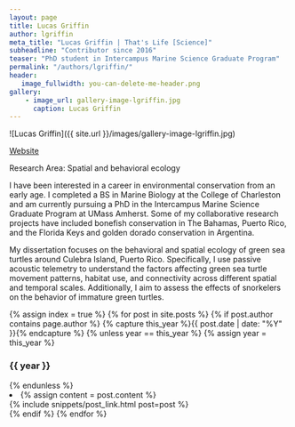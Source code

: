 ```yaml
---
layout: page
title: Lucas Griffin
author: lgriffin
meta_title: "Lucas Griffin | That's Life [Science]"
subheadline: "Contributor since 2016"
teaser: "PhD student in Intercampus Marine Science Graduate Program"
permalink: "/authors/lgriffin/"
header:
   image_fullwidth: you-can-delete-me-header.png
gallery:
    - image_url: gallery-image-lgriffin.jpg
      caption: Lucas Griffin
---
```

![Lucas Griffin]({{ site.url }}/images/gallery-image-lgriffin.jpg)

[Website](https://lucas-griffin.squarespace.com)

Research Area: Spatial and behavioral ecology

I have been interested in a career in environmental conservation from an early age. I completed a BS in Marine Biology at the College of Charleston and am currently pursuing a PhD in the Intercampus Marine Science Graduate Program at UMass Amherst. Some of my collaborative research projects have included bonefish conservation in The Bahamas, Puerto Rico, and the Florida Keys and golden dorado conservation in Argentina.

My dissertation focuses on the behavioral and spatial ecology of green sea turtles around Culebra Island, Puerto Rico. Specifically, I use passive acoustic telemetry to understand the factors affecting green sea turtle movement patterns, habitat use, and connectivity across different spatial and temporal scales. Additionally, I aim to assess the effects of snorkelers on the behavior of immature green turtles.

{% assign index = true %}
{% for post in site.posts %}
{% if post.author contains page.author %}
{% capture this_year %}{{ post.date | date: "%Y" }}{% endcapture %}
{% unless year == this_year %}
{% assign year = this_year %}
<h3>{{ year }}</h3>
{% endunless %}
<li>
{% assign content = post.content %}
<article>
{% include snippets/post_link.html post=post %}
</article>
</li>
{% endif %}
{% endfor %}
